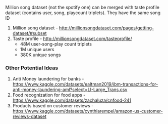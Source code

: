 Million song dataset (not the spotify one) can be merged with taste profile dataset (contains user, song, playcount triplets). They have the same song ID

1. Million song dataset - http://millionsongdataset.com/pages/getting-dataset/#subset
2. Taste profile - http://millionsongdataset.com/tasteprofile/
    - 48M user-song-play count triplets
    - 1M unique users
    - 380K unique songs



### Other Potential Ideas

1. Anti Money laundering for banks - https://www.kaggle.com/datasets/ealtman2019/ibm-transactions-for-anti-money-laundering-aml?select=LI-Large_Trans.csv
2. Food recognization for food apps - https://www.kaggle.com/datasets/zachaluza/cnfood-241
3. Products based on customer reviews - https://www.kaggle.com/datasets/cynthiarempel/amazon-us-customer-reviews-dataset
